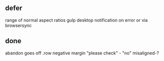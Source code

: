 

## defer

range of normal aspect ratios
gulp desktop notification on error
or via browsersync

## done

abandon goes off
.row negative margin
"please check" - "no" misaligned-?